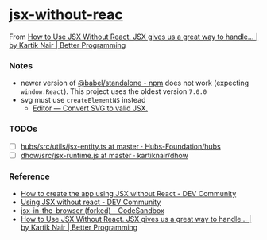 [jsx-without-reac](https://dirkarnez.github.io/jsx-without-react/)
==================================================================
From [How to Use JSX Without React. JSX gives us a great way to handle… | by Kartik Nair | Better Programming](https://betterprogramming.pub/how-to-use-jsx-without-react-21d23346e5dc)

### Notes
- newer version of [@babel/standalone - npm](https://www.npmjs.com/package/@babel/standalone) does not work (expecting `window.React`). This project uses the oldest version `7.0.0`
- svg must use `createElementNS` instead
  - [Editor — Convert SVG to valid JSX.](https://svg2jsx.com/)
 
### TODOs
- [ ] [hubs/src/utils/jsx-entity.ts at master · Hubs-Foundation/hubs](https://github.com/Hubs-Foundation/hubs/blob/master/src/utils/jsx-entity.ts)
- [ ] [dhow/src/jsx-runtime.js at master · kartiknair/dhow](https://github.com/kartiknair/dhow/blob/master/src/jsx-runtime.js)

### Reference
- [How to create the app using JSX without React - DEV Community](https://dev.to/devsmitra/how-to-create-the-app-using-jsx-without-react-k08)
- [Using JSX without react - DEV Community](https://dev.to/kartiknair/using-jsx-without-react-28eb)
- [jsx-in-the-browser (forked) - CodeSandbox](https://codesandbox.io/s/jsx-in-the-browser-forked-xxfvio?file=/main.js)
- [How to Use JSX Without React. JSX gives us a great way to handle… | by Kartik Nair | Better Programming](https://betterprogramming.pub/how-to-use-jsx-without-react-21d23346e5dc)
